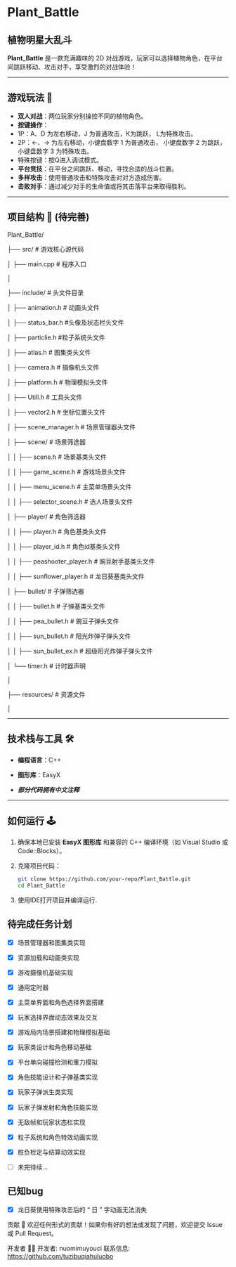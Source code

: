 # Plant_Battle  

## 植物明星大乱斗  

**Plant_Battle** 是一款充满趣味的 2D 对战游戏，玩家可以选择植物角色，在平台间跳跃移动、攻击对手，享受激烈的对战体验！  

---

## 游戏玩法 🌱  

- **双人对战**：两位玩家分别操控不同的植物角色。
- **按键操作**：
- 1P：A、D 为左右移动，J 为普通攻击，K为跳跃， L为特殊攻击。
- 2P：←、→ 为左右移动，小键盘数字 1 为普通攻击， 小键盘数字 2 为跳跃， 小键盘数字 3 为特殊攻击。
- 特殊按键：按Q进入调试模式。
- **平台竞技**：在平台之间跳跃、移动，寻找合适的战斗位置。  
- **多样攻击**：使用普通攻击和特殊攻击对对方造成伤害。  
- **击败对手**：通过减少对手的生命值或将其击落平台来取得胜利。  

---

## 项目结构 📁  (待完善)

Plant_Battle/

├── src/ # 游戏核心源代码

│ ├── main.cpp # 程序入口

│

├── include/ # 头文件目录

│ ├── animation.h # 动画头文件

│ ├── status_bar.h #头像及状态栏头文件

│ ├── particlie.h #粒子系统头文件

│ ├── atlas.h # 图集类头文件

│ ├── camera.h # 摄像机头文件

│ ├── platform.h # 物理模拟头文件

│ ├── Utill.h # 工具头文件

│ ├── vector2.h # 坐标位置头文件

│ ├── scene_manager.h # 场景管理器头文件

│ ├── scene/ # 场景筛选器

│ │ ├── scene.h # 场景基类头文件

│ │ ├── game_scene.h # 游戏场景头文件

│ │ ├── menu_scene.h # 主菜单场景头文件

│ │ ├── selector_scene.h # 选人场景头文件

│ ├── player/ # 角色筛选器

│ │ ├── player.h # 角色基类头文件

│ │ ├── player_id.h # 角色id基类头文件

│ │ ├── peashooter_player.h # 豌豆射手基类头文件

│ │ ├── sunflower_player.h # 龙日葵基类头文件

│ ├── bullet/ # 子弹筛选器

│ │ ├── bullet.h # 子弹基类头文件

│ │ ├── pea_bullet.h # 豌豆子弹头文件

│ │ ├── sun_bullet.h # 阳光炸弹子弹头文件

│ │ ├── sun_bullet_ex.h # 超级阳光炸弹子弹头文件

│ └── timer.h # 计时器声明

│

├── resources/ # 资源文件

│

---

## 技术栈与工具 🛠️  

- **编程语言**：C++

- **图形库**：EasyX

- ***部分代码拥有中文注释***

---

## 如何运行 🕹️  

1. 确保本地已安装 **EasyX 图形库** 和兼容的 C++ 编译环境（如 Visual Studio 或 Code::Blocks）。

2. 克隆项目代码：  

   ```bash
   git clone https://github.com/your-repo/Plant_Battle.git
   cd Plant_Battle
   ```

3. 使用IDE打开项目并编译运行.

## 待完成任务计划

- [x] 场景管理器和图集类实现
- [x] 资源加载和动画类实现
- [x] 游戏摄像机基础实现
- [x] 通用定时器
- [x] 主菜单界面和角色选择界面搭建
- [x] 玩家选择界面动态效果及交互
- [x] 游戏局内场景搭建和物理模拟基础
- [x] 玩家类设计和角色移动基础
- [x] 平台单向碰撞检测和重力模拟
- [x] 角色技能设计和子弹基类实现
- [x] 玩家子弹派生类实现
- [x] 玩家子弹发射和角色技能实现
- [x] 无敌帧和玩家状态栏实现
- [x] 粒子系统和角色特效动画实现
- [x] 胜负检定与结算动效实现
- [ ] 未完待续...


## 已知bug
- [x] 龙日葵使用特殊攻击后的 “ 日 ” 字动画无法消失


贡献 🙌
欢迎任何形式的贡献！如果你有好的想法或发现了问题，欢迎提交 Issue 或 Pull Request。


开发者 👨‍💻
开发者: nuomimuyouci
联系信息: https://github.com/tuzibuqiahuluobo
